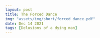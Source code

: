```yaml
---
layout: post
title: The Forced Dance
img: "assets/img/short/forced_dance.pdf"
date: Dec 14 2021
tags: [Delusions of a dying man]
---
```

  
<br><br>
<div align="left">


<iframe src="assets/loneliness.mp3" allow="autoplay" id="audio" style="display:none"></iframe>

<audio id="player" preload="auto" autoplay loop>
            <source src="assets/loneliness.mp3" type="audio/mp3">
    </audio>  
  
  
  
</div>
<br><br>
<br><br>
<br><br>
<br><br>
<br><br>
<br><br> 
